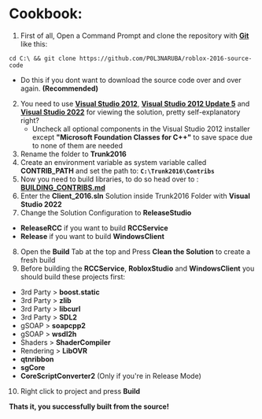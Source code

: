 # Cookbook:

1. First of all, Open a Command Prompt and clone the repository with **[Git](https://git-scm.com/)** like this:
```
cd C:\ && git clone https://github.com/P0L3NARUBA/roblox-2016-source-code
```
  - Do this if you dont want to download the source code over and over again. **(Recommended)**
2. You need to use **[Visual Studio 2012](https://drive.google.com/file/d/1XoA5Av_6OedTwGi_ebTb_XsQ7-RmEKSd/view?usp=sharing)**, **[Visual Studio 2012 Update 5](https://drive.google.com/file/d/1_rrwnITjCl-kcqEKTQWUDJgEegAcKAM6/view?usp=sharing)** and **[Visual Studio 2022](https://visualstudio.microsoft.com/tr/vs/)** for viewing the solution, pretty self-explanatory right?
    - Uncheck all optional components in the Visual Studio 2012 installer except **"Microsoft Foundation Classes for C++"** to save space due to none of them are needed
3. Rename the folder to **Trunk2016**
4. Create an environment variable as system variable called **CONTRIB_PATH** and set the path to: **``C:\Trunk2016\Contribs``**
5. Now you need to build libraries, to do so head over to : **[BUILDING_CONTRIBS.md](/BUILDING_CONTRIBS.md)**
6. Enter the **Client_2016.sln** Solution inside Trunk2016 Folder with **Visual Studio 2022**
7. Change the Solution Configuration to **ReleaseStudio**
  - **ReleaseRCC** if you want to build **RCCService**
  - **Release** if you want to build **WindowsClient**
8. Open the **Build** Tab at the top and Press **Clean the Solution** to create a fresh build
9. Before building the **RCCService**, **RobloxStudio** and **WindowsClient** you should build these projects first:
  - 3rd Party > **boost.static** 
  - 3rd Party > **zlib** 
  - 3rd Party > **libcurl** 
  - 3rd Party > **SDL2** 
  - gSOAP > **soapcpp2**
  - gSOAP > **wsdl2h**
  - Shaders > **ShaderCompiler**
  - Rendering > **LibOVR**
  - **qtnribbon** 
  - **sgCore**
  - **CoreScriptConverter2** (Only if you're in Release Mode)
10. Right click to project and press **Build**

**Thats it, you successfully built from the source!**